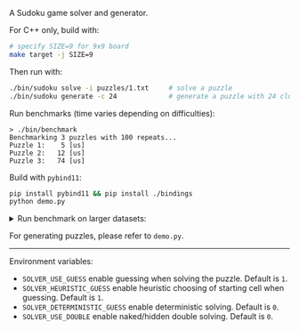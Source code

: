
A Sudoku game solver and generator.

For C++ only, build with:
```sh
# specify SIZE=9 for 9x9 board
make target -j SIZE=9
```

Then run with:
```sh
./bin/sudoku solve -i puzzles/1.txt     # solve a puzzle
./bin/sudoku generate -c 24             # generate a puzzle with 24 clues
```

Run benchmarks (time varies depending on difficulties):
```
> ./bin/benchmark
Benchmarking 3 puzzles with 100 repeats...
Puzzle 1:    5 [us]
Puzzle 2:   12 [us]
Puzzle 3:   74 [us]
```

Build with `pybind11`:
```sh
pip install pybind11 && pip install ./bindings
python demo.py
```

<details>
<summary>
Run benchmark on larger datasets:
</summary>

```
> python -m scripts.benchmark /Users/monsoon/Code/repo/sudoku-dataset/hard_sudokus.txt
------------------------------
Solved: 100.00%
Mean time: 36.4472 us
Median time: 32.0 us
Max time: 462 us
Min time: 8 us
1st quartile time: 23.0 us
3rd quartile time: 45.0 us
Mean number of guesses: 1.1677
Median number of guesses: 1.0
------------------------------

> python -m scripts.benchmark /Users/monsoon/Code/repo/sudoku-dataset/all_17_clue_sudokus.txt
------------------------------
Solved: 100.00%
Mean time: 86.91444731541576 us
Median time: 47.0 us
Max time: 25594 us
Min time: 16 us
1st quartile time: 38.0 us
3rd quartile time: 66.0 us
Mean number of guesses: 6.239913735224105
Median number of guesses: 1.0
------------------------------
```

</details>

For generating puzzles, please refer to `demo.py`.

---

Environment variables:
- `SOLVER_USE_GUESS` enable guessing when solving the puzzle. Default is `1`.
- `SOLVER_HEURISTIC_GUESS` enable heuristic choosing of starting cell when guessing. Default is `1`.
- `SOLVER_DETERMINISTIC_GUESS` enable deterministic solving. Default is `0`.
- `SOLVER_USE_DOUBLE` enable naked/hidden double solving. Default is `0`.